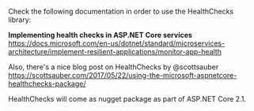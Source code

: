 Check the following documentation in order to use the HealthChecks library:

**Implementing health checks in ASP.NET Core services**
https://docs.microsoft.com/en-us/dotnet/standard/microservices-architecture/implement-resilient-applications/monitor-app-health 

Also, there's a nice blog post on HealthChecks by @scottsauber 
https://scottsauber.com/2017/05/22/using-the-microsoft-aspnetcore-healthchecks-package/ 

HealthChecks will come as nugget package as part of ASP.NET Core 2.1.